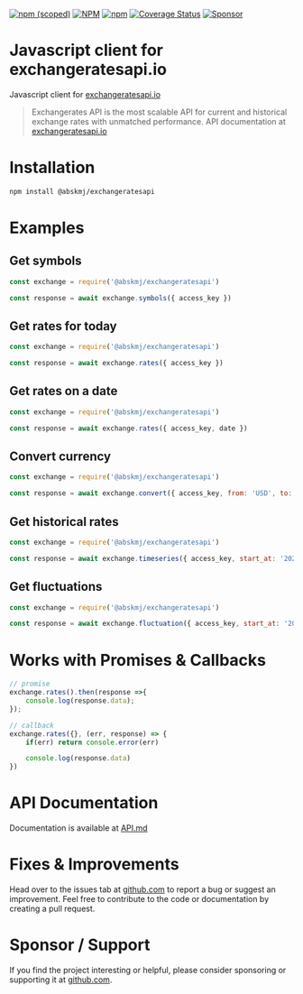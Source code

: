 [![npm (scoped)](https://img.shields.io/npm/v/@abskmj/exchangeratesapi?label=NPM)](https://npmjs.com/package/@abskmj/exchangeratesapi?activeTab=versions)
[![NPM](https://img.shields.io/npm/l/@abskmj/exchangeratesapi?label=License)](https://github.com/abskmj/exchangeratesapi/blob/master/LICENSE)
[![npm](https://img.shields.io/npm/dt/@abskmj/exchangeratesapi?label=Downloads)](https://npmjs.com/package/@abskmj/exchangeratesapi)
[![Coverage Status](https://coveralls.io/repos/github/abskmj/exchangeratesapi/badge.svg?branch=master)](https://coveralls.io/github/abskmj/exchangeratesapi?branch=master)
[![Sponsor](https://img.shields.io/static/v1?label=Sponsor&message=%E2%9D%A4&color=red&logo=GitHub)](https://github.com/abskmj/exchangeratesapi)

# Javascript client for exchangeratesapi.io
Javascript client for [exchangeratesapi.io](https://exchangeratesapi.io/)

> Exchangerates API is the most scalable API for current and historical exchange rates with unmatched performance. API documentation at [exchangeratesapi.io](https://exchangeratesapi.io/documentation/)

# Installation
```bash
npm install @abskmj/exchangeratesapi
```


# Examples
## Get symbols
```javascript
const exchange = require('@abskmj/exchangeratesapi')

const response = await exchange.symbols({ access_key })
```
## Get rates for today
```javascript
const exchange = require('@abskmj/exchangeratesapi')

const response = await exchange.rates({ access_key })
```
## Get rates on a date
```javascript
const exchange = require('@abskmj/exchangeratesapi')

const response = await exchange.rates({ access_key, date })
```

## Convert currency
```javascript
const exchange = require('@abskmj/exchangeratesapi')

const response = await exchange.convert({ access_key, from: 'USD', to: 'EUR', amount: 1 })
```

## Get historical rates
```javascript
const exchange = require('@abskmj/exchangeratesapi')

const response = await exchange.timeseries({ access_key, start_at: '2020-01-01', end_at: '2020-03-31'})
```

## Get fluctuations
```javascript
const exchange = require('@abskmj/exchangeratesapi')

const response = await exchange.fluctuation({ access_key, start_at: '2020-01-01', end_at: '2020-03-31'})
```

# Works with Promises & Callbacks
```javascript
// promise
exchange.rates().then(response =>{
    console.log(response.data);
});

// callback
exchange.rates({}, (err, response) => {
    if(err) return console.error(err)

    console.log(response.data)
})
```

# API Documentation
Documentation is available at [API.md](API.md)

# Fixes & Improvements
Head over to the issues tab at [github.com](https://github.com/abskmj/exchangeratesapi/issues) to report a bug or suggest an improvement. Feel free to contribute to the code or documentation by creating a pull request.

# Sponsor / Support
If you find the project interesting or helpful, please consider sponsoring or supporting it at [github.com](https://github.com/abskmj/exchangeratesapi).